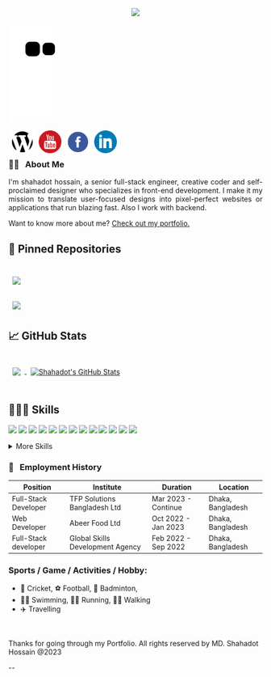 <!-- banner image starts here  -->
<!-- <img src="./images/banner.png" width="100%"> -->
<!-- <img src="./images/welcome.gif" width="100%"> -->
<!-- banner image ends here  -->

<!-- <h1> 👋 Hello, I'm MD. Shahadot Hossain </h1> -->
<p align="center">
  <img src="https://capsule-render.vercel.app/api?type=waving&color=gradient&text=Shahadot!&height=100&section=header"/>
</p>

![Snake animation](https://github.com/shahadot786/shahadot786/blob/output/github-contribution-grid-snake.svg)

<!-- A full time Full Stack Developer
<br />
🏠 &nbsp; Living: Dhaka, Bangladesh -->

<!-- Contact me section starts here  -->

[<img align="left" alt="website" title="website" width="45" hspace="5" src="./images/website.svg" />][website]
[<img align="left" alt="youtube" title="youtube link" width="45" hspace="5" src="./images/youtube.svg" />][youtube]
[<img align="left" alt="facebook" title="facebook" width="45" hspace="5" src="./images/facebook.svg" />][facebook]
[<img align="left" alt="linkedin" title="linkedin" width="45" hspace="5" src="./images/linkedin.svg" />][linkedin]
<br />
<br />

<!-- Contact me section ends here  -->

<!-- about-me section starts here  -->

### 👨‍🏫 &nbsp; About Me

<p align="justify">
I'm shahadot hossain, a senior full-stack engineer, creative coder and self-proclaimed designer who specializes in front-end development. I make it my mission to translate user-focused designs into pixel-perfect websites or applications that run blazing fast. Also I work with backend.</p>

Want to know more about me? [Check out my portfolio.](https://shrcreation.com/)
<br/>
<!-- about-me section ends here  -->

## 📌 Pinned Repositories

<br>
<a href="https://github.com/shahadot786/Python-Books">
  <img align="center" style="margin:0.5rem" src="https://github-readme-stats.vercel.app/api/pin/?username=shahadot786&repo=Python-Books&title_color=ffffff&text_color=c9cacc&icon_color=4AB097&bg_color=282A36" />
</a>
<br>
<br>
<a href="https://github.com/shahadot786/JScript-Learn-JavaScript">
  <img align="center" style="margin:0.5rem" src="https://github-readme-stats.vercel.app/api/pin/?username=shahadot786&repo=JScript-Learn-JavaScript&title_color=ffffff&text_color=c9cacc&icon_color=4AB097&bg_color=282A36" />
</a>
<br>

## &#x1f4c8; GitHub Stats

<br>
<a href="https://github.com/shahadot786">
  <img align="center" style="margin:0.5rem" src="https://github-readme-stats.vercel.app/api/top-langs/?username=shahadot786&hide=html,css&title_color=ffffff&text_color=c9cacc&icon_color=282A36&bg_color=282A36" />
</a>
<a href="https://github.com/shahadot786">
  <img align="center" style="margin:0.5rem" src="https://github-readme-stats.vercel.app/api?username=shahadot786&show_icons=true&line_height=27&count_private=true&title_color=ffffff&text_color=c9cacc&icon_color=4AB097&bg_color=282A36" alt="Shahadot's GitHub Stats" />
</a>
<br>
<br>

<!-- web related skills section starts here  -->
## 👨🏽‍💻 Skills

![](https://img.shields.io/badge/Code-Android-informational?style=flat&logo=android&logoColor=white&color=15c55d)
![](https://img.shields.io/badge/Code-React-informational?style=flat&logo=react&logoColor=white&color=15c55d)
![](https://img.shields.io/badge/Code-ReactNative-informational?style=flat&logo=react&logoColor=white&color=15c55d)
![](https://img.shields.io/badge/Code-Redux-informational?style=flat&logo=Redux&logoColor=white&color=15c55d)
![](https://img.shields.io/badge/Code-JavaScript-informational?style=flat&logo=JavaScript&logoColor=white&color=15c55d)
![](https://img.shields.io/badge/Code-TypeScript-informational?style=flat&logo=TypeScript&logoColor=white&color=15c55d)
![](https://img.shields.io/badge/Code-Java-informational?style=flat&logo=Java&logoColor=white&color=15c55d)
![](https://img.shields.io/badge/Code-MongoDB-informational?style=flat&logo=MongoDB&logoColor=white&color=15c55d)
![](https://img.shields.io/badge/Code-MySQL-informational?style=flat&logo=MySQL&logoColor=white&color=15c55d)
![](https://img.shields.io/badge/Code-PHP-informational?style=flat&logo=php&logoColor=white&color=15c55d)
![](https://img.shields.io/badge/Code-Laravel-informational?style=flat&logo=laravel&logoColor=white&color=15c55d)
![](https://img.shields.io/badge/Code-Bootstrap-informational?style=flat&logo=bootstrap&logoColor=white&color=15c55d)
![](https://img.shields.io/badge/Code-Json-informational?style=flat&logo=json&logoColor=white&color=15c55d)

<details>
<summary>More Skills</summary>
<br>

![](https://img.shields.io/badge/Style-CSS-informational?style=flat&logo=css3&logoColor=white&color=15c55d)
![](https://img.shields.io/badge/Style-Tailwind-informational?style=flat&logo=Tailwind-CSS&logoColor=white&color=15c55d)
![](https://img.shields.io/badge/Style-Sass-informational?style=flat&logo=Sass&logoColor=white&color=15c55d)
![](https://img.shields.io/badge/Style-Stylus-informational?style=flat&logo=Stylus&logoColor=white&color=15c55d)

<!--
![](https://img.shields.io/badge/Test-Jasmine-informational?style=flat&logo=Jasmine&logoColor=white&color=15c55d)
![](https://img.shields.io/badge/Test-Jest-informational?style=flat&logo=jest&logoColor=white&color=15c55d)
![](https://img.shields.io/badge/Test-Mocha-informational?style=flat&logo=Mocha&logoColor=white&color=15c55d)
![](https://img.shields.io/badge/Test-Cypress-informational?style=flat&logo=Cypress&logoColor=white&color=15c55d)
![](https://img.shields.io/badge/Test-Cypress-informational?style=flat&logo=Cypress&logoColor=white&color=15c55d)
 -->

![](https://img.shields.io/badge/Tools-Netlify-informational?style=flat&logo=netlify&logoColor=white&color=15c55d)
![](https://img.shields.io/badge/Tools-NPM-informational?style=flat&logo=npm&logoColor=white&color=15c55d)
![](https://img.shields.io/badge/Tools-Postman-informational?style=flat&logo=Postman&logoColor=white&color=15c55d)
![](https://img.shields.io/badge/Tools-Photoshop-informational?style=flat&logo=Adobe-Photoshop&logoColor=white&color=15c55d)
![](https://img.shields.io/badge/Tools-Illustrator-informational?style=flat&logo=Adobe-Illustrator&logoColor=white&color=15c55d)
![](https://img.shields.io/badge/Tools-AdobeXD-informational?style=flat&logo=Adobe-XD&logoColor=white&color=15c55d)
![](https://img.shields.io/badge/Tools-GitHub-informational?style=flat&logo=GitHub&logoColor=white&color=15c55d)
![](https://img.shields.io/badge/Tools-GitLab-informational?style=flat&logo=GitLab&logoColor=white&color=15c55d)
![](https://img.shields.io/badge/Tools-Bitbucket-informational?style=flat&logo=Bitbucket&logoColor=white&color=15c55d)

</details>
<!-- work experience section starts here  -->

### 💼 &nbsp; Employment History

| Position            | Institute                                   | Duration            | Location           |
| ------------------- | ------------------------------------------- | ------------------- | ------------------ |
| Full-Stack Developer| TFP Solutions Bangladesh Ltd                | Mar 2023 - Continue | Dhaka, Bangladesh  |
| Web Developer       | Abeer Food Ltd                              | Oct 2022 - Jan 2023 | Dhaka, Bangladesh  |
| Full-Stack developer| Global Skills Development Agency            | Feb 2022 - Sep 2022 | Dhaka, Bangladesh  |

<!-- work experience section ends here  -->
<!-- education section starts here  -->

<!-- ### 👨🏻‍🎓 &nbsp; Education

1. B.Sc. in Computer Science & Engineering  
   Green University  
   Dhaka, Bangladesh.
   
2. Higher Secondary School Certificate
   <br />
   Govt. Shah Sultan College 
   <br />
   Bogra, Bangladesh.
   
3. Secondary School Certificate
   <br />R.B Govt. High School 
   <br />Joypurhat, Bangladesh

<br />

<!-- education section ends here  -->

<!-- training section starts here  -->

<!-- ### 👨🏻‍🎓 &nbsp; Training

1. Laravel & React Specialist 
   <br />Started Laravel & React at Global Skills Development Agency 
   <br />Dhaka, Bangladesh.
   <br />Period: 11/22-present
   
2. Advance Mobile App Marketing
   <br />Complete Advance Mobile App Marketing at MSB Academy
   <br />Dhaka, Bangladesh.
   <br />Period: 02/20 to 07/20
   
3. Android App Development
   <br />Complete Android App Development at MSB Academy 
   <br />Dhaka, Bangladesh
   <br />Period: 07/19 to 01/20
   
4. Web Development
   <br />Complete Web Development at New Horizon
   <br />Dhaka, Bangladesh
   <br />Period: 09/17 to 02/18

5. Web Designer
   <br />Complete Web Designer at Creative It Institute
   <br />Dhaka, Bangladesh
   <br />Period: 02/17 to 07/17

6. Basic Photography
   <br />Pathshala Institute
   <br />Dhaka, Bangladesh
   <br />Period: 02/18 to 05/18   


<!-- training section ends here  -->

<!-- my languages section starts here  -->

<!-- ### Languages:

- 🇧🇩 Bangla : Native
- 🏴󠁧󠁢󠁥󠁮󠁧󠁿 English : Communication
- 🇮🇳 Hindi : Intermediate
  <br /> -->

<!-- my sports and game section starts here  -->

### Sports / Game / Activities / Hobby:

- 🏏 Cricket, ⚽ Football, 🏸 Badminton,
- 🏊‍♂️ Swimming, 🏃‍♂️ Running, 🚶‍♂️ Walking
- ✈️ Travelling

<br />
<!-- my sports and games section ends here  -->

<!-- Honors & awards section starts here  -->

<!--
### 🏅 Honors & Awards :
-->

Thanks for going through my Portfolio.
All rights reserved by MD. Shahadot Hossain @2023

--

<!-- Links section starts here -->

[website]: http://www.shrcreation.com/
[youtube]: https://www.youtube.com/channel/UC6ilHykZxnKn0PNxZgsx1Dw
[facebook]: https://web.facebook.com/shahadot.shr.rahat/
[linkedin]: https://www.linkedin.com/in/shahadot786
[github]: https://github.com/shrcreation

<!-- Links section ends here -->
<!-- Snake Animation -->
<!-- ## 📈 My GitHub History! -->
<!-- ![Snake animation](https://github.com/shahadot786/shahadot786/blob/output/github-contribution-grid-snake.svg) -->

